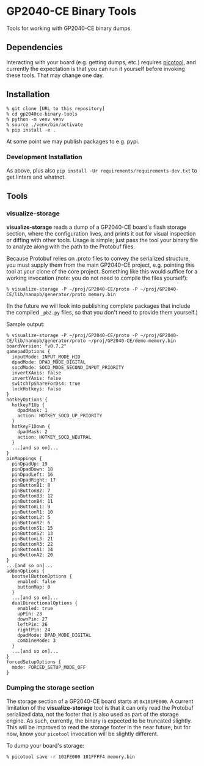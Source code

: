 # GP2040-CE Binary Tools

Tools for working with GP2040-CE binary dumps.

## Dependencies

Interacting with your board (e.g. getting dumps, etc.) requires [picotool](https://github.com/raspberrypi/picotool), and
currently the expectation is that you can run it yourself before invoking these tools. That may change one day.

## Installation

```
% git clone [URL to this repository]
% cd gp2040ce-binary-tools
% python -m venv venv
% source ./venv/bin/activate
% pip install -e .
```

At some point we may publish packages to e.g. pypi.

### Development Installation

As above, plus also `pip install -Ur requirements/requirements-dev.txt` to get linters and whatnot.

## Tools

### visualize-storage

**visualize-storage** reads a dump of a GP2040-CE board's flash storage section, where the configuration lives,
and prints it out for visual inspection or diffing with other tools. Usage is simple; just pass the tool your
binary file to analyze along with the path to the Protobuf files.

Because Protobuf relies on .proto files to convey the serialized structure, you must supply them
from the main GP2040-CE project, e.g. pointing this tool at your clone of the core project. Something like
this would suffice for a working invocation (note: you do not need to compile the files yourself):

```
% visualize-storage -P ~/proj/GP2040-CE/proto -P ~/proj/GP2040-CE/lib/nanopb/generator/proto memory.bin
```

(In the future we will look into publishing complete packages that include the compiled `_pb2.py` files, so that you
don't need to provide them yourself.)

Sample output:

```
% visualize-storage -P ~/proj/GP2040-CE/proto -P ~/proj/GP2040-CE/lib/nanopb/generator/proto ~/proj/GP2040-CE/demo-memory.bin
boardVersion: "v0.7.2"
gamepadOptions {
  inputMode: INPUT_MODE_HID
  dpadMode: DPAD_MODE_DIGITAL
  socdMode: SOCD_MODE_SECOND_INPUT_PRIORITY
  invertXAxis: false
  invertYAxis: false
  switchTpShareForDs4: true
  lockHotkeys: false
}
hotkeyOptions {
  hotkeyF1Up {
    dpadMask: 1
    action: HOTKEY_SOCD_UP_PRIORITY
  }
  hotkeyF1Down {
    dpadMask: 2
    action: HOTKEY_SOCD_NEUTRAL
  }
  ...[and so on]...
}
pinMappings {
  pinDpadUp: 19
  pinDpadDown: 18
  pinDpadLeft: 16
  pinDpadRight: 17
  pinButtonB1: 8
  pinButtonB2: 7
  pinButtonB3: 12
  pinButtonB4: 11
  pinButtonL1: 9
  pinButtonR1: 10
  pinButtonL2: 5
  pinButtonR2: 6
  pinButtonS1: 15
  pinButtonS2: 13
  pinButtonL3: 21
  pinButtonR3: 22
  pinButtonA1: 14
  pinButtonA2: 20
}
...[and so on]...
addonOptions {
  bootselButtonOptions {
    enabled: false
    buttonMap: 0
  }
  ...[and so on]...
  dualDirectionalOptions {
    enabled: true
    upPin: 23
    downPin: 27
    leftPin: 26
    rightPin: 24
    dpadMode: DPAD_MODE_DIGITAL
    combineMode: 3
  }
  ...[and so on]...
}
forcedSetupOptions {
  mode: FORCED_SETUP_MODE_OFF
}
```

### Dumping the storage section

The storage section of a GP2040-CE board starts at `0x101FE000`. A current limitation of the **visualize-storage** tool
is that it can only read the Protobuf serialized data, not the footer that is also used as part of the storage engine.
As such, currently, the binary is expected to be truncated slightly. This will be improved to read the storage footer in
the near future, but for now, know your `picotool` invocation will be slightly different.

To dump your board's storage:

```
% picotool save -r 101FE000 101FFFF4 memory.bin
```
